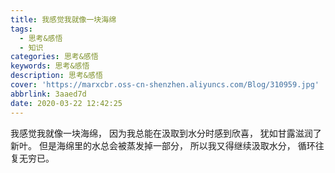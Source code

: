```yaml
---
title: 我感觉我就像一块海绵
tags:
  - 思考&感悟
  - 知识
categories: 思考&感悟
keywords: 思考&感悟
description: 思考&感悟
cover: 'https://marxcbr.oss-cn-shenzhen.aliyuncs.com/Blog/310959.jpg'
abbrlink: 3aaed7d
date: 2020-03-22 12:42:25
---
```


我感觉我就像一块海绵，
因为我总能在汲取到水分时感到欣喜，
犹如甘露滋润了新叶。
但是海绵里的水总会被蒸发掉一部分，
所以我又得继续汲取水分，
循环往复无穷已。